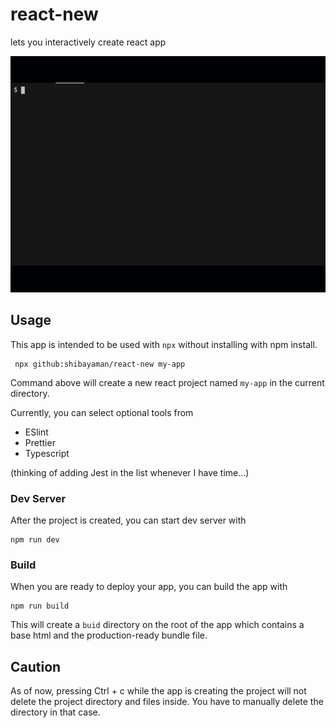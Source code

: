 # react-new

lets you interactively create react app

<img src="gif/demo.gif" width="560">

## Usage

This app is intended to be used with `npx` without installing with npm install.

```
 npx github:shibayaman/react-new my-app
```

Command above will create a new react project named `my-app` in the current directory.

Currently, you can select optional tools from

- ESlint
- Prettier
- Typescript

(thinking of adding Jest in the list whenever I have time...)

### Dev Server

After the project is created, you can start dev server with

```
npm run dev
```

### Build

When you are ready to deploy your app, you can build the app with

```
npm run build
```

This will create a `buid` directory on the root of the app which contains a base html and the production-ready bundle file.

## Caution

As of now, pressing Ctrl + c while the app is creating the project will not delete the project directory and files inside. You have to manually delete the directory in that case.

